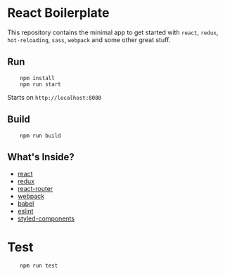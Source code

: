 # React Boilerplate

This repository contains the minimal app to get started with `react`, `redux`, `hot-reloading`, `sass`, `webpack` and some other great stuff.
## Run
```
    npm install
    npm run start
```
Starts on `http://localhost:8080`

## Build
```
    npm run build
```

## What's Inside?
* [react](https://github.com/facebook/react)
* [redux](https://github.com/reactjs/redux)
* [react-router](https://github.com/reactjs/react-router)
* [webpack](https://github.com/webpack/webpack)
* [babel](https://github.com/babel/babel)
* [eslint](http://eslint.org)
* [styled-components](https://www.styled-components.com)
# Test
```
    npm run test
```

